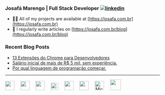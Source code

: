 ### Josafá Marengo | Full Stack Developer [![linkedin](https://img.shields.io/badge/linkedin-0A66C2?style=flat&logo=linkedin&logoColor=white)](https://www.linkedin.com/in/josafamarengo)

- 👨‍💻 All of my projects are available at [https://josafa.com.br](https://josafa.com.br)
- 📝 I regularly write articles on [https://josafa.com.br/blog](https://josafa.com.br/blog)

### Recent Blog Posts
<!-- BLOG-POST-LIST:START -->
- [13 Extensões do Chrome para Desenvolvedores](https://josafa.com.br/blog/13-extensoes-do-google-chrome-para-desenvolvedores/)
- [Salário inicial de mais de R$ 5 mil, sem experiência.](https://josafa.com.br/blog/concurso-banco-do-brasil-agente-de-tecnologia-2023/)
- [Por qual linguagem de programação começar.](https://josafa.com.br/blog/qual-linguagem-de-programacao-comecar-a-aprender/)
<!-- BLOG-POST-LIST:END -->
---
<div>
    <img src="https://www.vectorlogo.zone/logos/typescriptlang/typescriptlang-icon.svg" width="30" /> &nbsp; &nbsp;
    <img src="https://www.vectorlogo.zone/logos/reactjs/reactjs-icon.svg" width="30" /> &nbsp; &nbsp;
    <img src="https://www.vectorlogo.zone/logos/java/java-icon.svg" width="30" /> &nbsp; &nbsp;
    <img src="https://www.vectorlogo.zone/logos/kotlinlang/kotlinlang-icon.svg" width="24" /> &nbsp; &nbsp;
    <img src="https://www.vectorlogo.zone/logos/springio/springio-icon.svg" width="30" /> &nbsp; &nbsp;
    <img src="https://www.vectorlogo.zone/logos/python/python-icon.svg" width="30" /> &nbsp; &nbsp;
    <img src="https://upload.wikimedia.org/wikipedia/commons/f/fa/Microsoft_Azure.svg" alt="Microsoft Azure" width="30" /> &nbsp; &nbsp;
    <img src="https://www.vectorlogo.zone/logos/docker/docker-icon.svg" width="35" />
</div>
